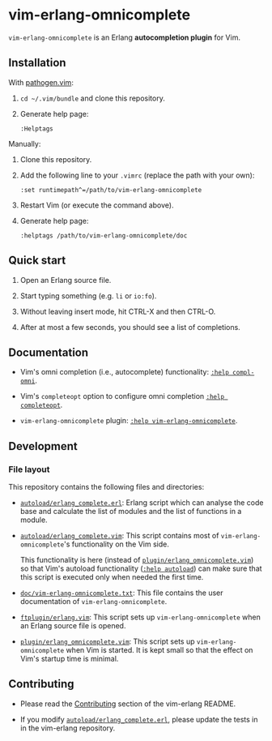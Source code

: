 # vim-erlang-omnicomplete

`vim-erlang-omnicomplete` is an Erlang **autocompletion plugin** for Vim.

## Installation

With [pathogen.vim](https://github.com/tpope/vim-pathogen):

1.  `cd ~/.vim/bundle` and clone this repository.

2.  Generate help page:

    ```
    :Helptags
    ```

Manually:

1.  Clone this repository.

2.  Add the following line to your `.vimrc` (replace the path with your own):

    ```
    :set runtimepath^=/path/to/vim-erlang-omnicomplete
    ```

3.  Restart Vim (or execute the command above).

4.  Generate help page:

    ```
    :helptags /path/to/vim-erlang-omnicomplete/doc
    ```

## Quick start

1.  Open an Erlang source file.

2.  Start typing something (e.g. `li` or `io:fo`).

3.  Without leaving insert mode, hit CTRL-X and then CTRL-O.

4.  After at most a few seconds, you should see a list of completions.

## Documentation

*   Vim's omni completion (i.e., autocomplete) functionality:
    [`:help compl-omni`].

*   Vim's `completeopt` option to configure omni completion
    [`:help completeopt`].

*   `vim-erlang-omnicomplete` plugin: [`:help vim-erlang-omnicomplete`].

## Development

### File layout

This repository contains the following files and directories:

<!-- If you edit the list, please keep the alphabetical order. -->

*   [`autoload/erlang_complete.erl`]: Erlang script which can analyse the code
    base and calculate the list of modules and the list of functions in
    a module.

*   [`autoload/erlang_complete.vim`]: This script contains most of
    `vim-erlang-omnicomplete`'s functionality on the Vim side.

    This functionality is here (instead of [`plugin/erlang_omnicomplete.vim`])
    so that Vim's autoload functionality ([`:help autoload`]) can make sure that
    this script is executed only when needed the first time.

*   [`doc/vim-erlang-omnicomplete.txt`]: This file contains the user
    documentation of `vim-erlang-omnicomplete`.

*   [`ftplugin/erlang.vim`]: This script sets up `vim-erlang-omnicomplete` when
    an Erlang source file is opened.

*   [`plugin/erlang_omnicomplete.vim`]: This script sets up
    `vim-erlang-omnicomplete` when Vim is started. It is kept small so that the
    effect on Vim's startup time is minimal.

## Contributing

*   Please read the [Contributing][vim-erlang-contributing] section of the
    vim-erlang README.

*   If you modify [`autoload/erlang_complete.erl`], please update the tests in
    in the vim-erlang repository.

[`:help autoload`]: https://vimhelp.org/eval.txt.html#autoload
[`:help compl-omni`]: https://vimhelp.org/insert.txt.html#compl-omni
[`:help completeopt`]: https://vimhelp.org/options.txt.html#%27completeopt%27
[`:help packages`]: https://vimhelp.org/repeat.txt.html#packages
[`:help vim-erlang-omnicomplete`]: doc/vim-erlang-omnicomplete.txt
[`autoload/erlang_complete.erl`]: autoload/erlang_complete.erl
[`autoload/erlang_complete.vim`]: autoload/erlang_complete.vim
[`doc/vim-erlang-omnicomplete.txt`]: doc/vim-erlang-omnicomplete.txt
[`ftplugin/erlang.vim`]: ftplugin/erlang.vim
[`plugin/erlang_omnicomplete.vim`]: plugin/erlang_omnicomplete.vim
[vim-erlang-contributing]: https://github.com/vim-erlang/vim-erlang#contributing
